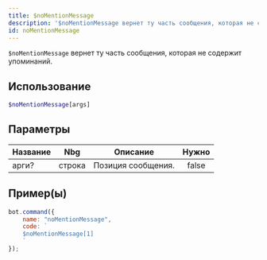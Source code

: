 ```yaml
---
title: $noMentionMessage
description: '$noMentionMessage вернет ту часть сообщения, которая не содержит упоминаний.'
id: noMentionMessage
---
```


`$noMentionMessage` вернет ту часть сообщения, которая не содержит упоминаний.

## Использование

```php
$noMentionMessage[args]
```

## Параметры

| Название | Nbg    | Описание           | Нужно |
| -------- | ------ | ------------------ |:-----:|
| арги?    | строка | Позиция сообщения. | false |

## Пример(ы)

```javascript
bot.command({
    name: "noMentionMessage",
    code: `
    $noMentionMessage[1]
    `
});
```
